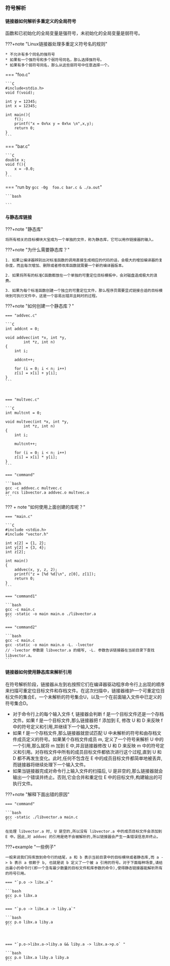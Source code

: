 ### 符号解析

#### 链接器如何解析多重定义的全局符号

函数和已初始化的全局变量是强符号，未初始化的全局变量是弱符号。



???+note "Linux链接器处理多重定义符号名的规则"

    * 不允许有多个同名的强符号
    * 如果有一个强符号和多个弱符号同名，那么选择强符号。
    * 如果有多个弱符号同名，那么从这些弱符号中任意选择一个。



=== "foo.c"

    ```C
    #include<stdio.h>
    void f(void);
    
    int y = 12345;
    int x = 12345;
    
    int main(){
        f();
        printf("x = 0x%x y = 0x%x \n",x,y);
        return 0;
    }
    ```

=== "bar.c"

    ```C
    double x;
    void f(){
        x = -0.0;
    }
    ```



=== "run by `gcc -0g  foo.c bar.c & ./a.out`"

    ```bash
    
    ```

#### 与静态库链接

???+note "静态库"

    将所有相关的目标模块大宝成为一个单独的文件，称为静态库，它可以用作链接器的输入。

???+note "为什么需要静态库？"

    1. 如果让编译器辨别出对标准函数的调用直接生成相应的代码的话，会极大的增加编译器的复杂度，而且每次增加、删除或者修改库函数就需要一个新的编译器版本。
    
    2. 如果将所有的标准C函数都放在一个单独的可重定位目标模板中，会对磁盘造成极大的浪费。
    
    3. 如果为每个标准函数创建一个独立的可重定位文件，那么程序员需要显式链接合适的目标模块到可执行文件中，这是一个容易出错并且耗时的过程。



???+note "如何创建一个静态库？"

    === "addvec.c"
    
    ```C
    int addcnt = 0;
    
    void addvec(int *x, int *y,
            int *z, int n) 
    {
        int i;
    
        addcnt++;
    
        for (i = 0; i < n; i++)
        z[i] = x[i] + y[i];
    }
    ```



    === "multvec.c"
    
    ```C
    int multcnt = 0;
    
    void multvec(int *x, int *y, 
            int *z, int n) 
    {
        int i;
    
        multcnt++;
    
        for (i = 0; i < n; i++)
        z[i] = x[i] * y[i];
    }
    ```
    
    === "command"
    
    ```bash
    gcc -c addvec.c multvec.c
    ar rcs libvector.a addvec.o multvec.o
    ```

??? + note "如何使用上面创建的库呢？"

    === "main.c"
    
    ```C
    #include <stdio.h>
    #include "vector.h"
    
    int x[2] = {1, 2};
    int y[2] = {3, 4};
    int z[2];
    
    int main() 
    {
        addvec(x, y, z, 2);
        printf("z = [%d %d]\n", z[0], z[1]);
        return 0;
    }
    ```
    
    === "command1"
    
    ```bash
    gcc -c main.c 
    gcc -static -o main main.o ./libvector.a
    ```
    
    === "command2"
    
    ```bash
    gcc -c main.c 
    gcc -static -o main main.o -L. -lvector
    // -lvector 参数是 libvector.a 的缩写, -L. 参数告诉链接器在当前目录下查找 libvector.a。
    ```



#### 链接器如何使用静态库来解析引用

在符号解析阶段，链接器从左到右按照它们在编译器驱动程序命令行上出现的顺序来扫描可重定位目标文件和存档文件。在这次扫描中，链接器维护一个可重定位目标文件的集合E，一个未解析的符号集合U，以及一个在前面输入文件中已定义的符号集合D。

* 对于命令行上的每个输入文件 f, 链接器会判断 f 是一个目标文件还是一个存档文件。如果 f 是一个目标文件,那么链接器把 f 添加到 E, 修改 U 和 D 来反映 f 中的符号定义和引用,并继续下一个输入文件。
* 如果 f 是一个存档文件,那么链接器就尝试匹配 U 中未解析的符号和由存档文件成员定义的符号。如果某个存档文件成员 m, 定义了一个符号来解析 U 中的一个引用,那么就将 m 加到 E 中,并且链接器修改 U 和 D 来反映 m 中的符号定义和引用。对存档文件中所有的成员目标文件都依次进行这个过程,直到 U 和 D 都不再发生变化。此时,任何不包含在 E 中的成员目标文件都简单地被丢弃,而链接器将继续处理下一个输入文件。
* 如果当链接器完成对命令行上输入文件的扫描后, U 是非空的,那么链接器就会输出一个错误并终止。否则,它会合并和重定位 E 中的目标文件,构建输出的可执行文件。

???+note "解释下面出错的原因"

    === "command"
    
    ```bash
    gcc -static ./libvector.a main.c
    ```
    
    在处理 libvector.a 时, U 是空的,所以没有 libvector.a 中的成员目标文件会添加到 E 中。因此,对 addvec 的引用是绝不会被解析的,所以链接器会产生一条错误信息并终止。



???+example "一些例子"

    一般来说我们将库放到命令行的结尾，a 和 b 表示当前目录中的目标模块或者静态库,而 a -> b 表示 a 依赖于 b, 也就是说 b 定义了一个被 a 引用的符号。对于下面每种场景,请给出最小的命令行(即一个含有最少数量的目标文件和库参数的命令),使得静态链接器能解析所有的符号引用。

    === "`p.o -> libx.a`"

    ```bash
    gcc p.o libx.a
    ```

    === "`p.o -> libx.a -> liby.a`"

    ```bash
    gcc p.o libx.a liby.a
    ```



    === "`p.o->libx.a->liby.a && liby.a -> libx.a->p.o` "

    ```bash
    gcc p.o libx.a liby.a liby.a
    ```




